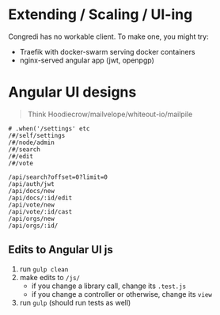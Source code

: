 # Extending / Scaling / UI-ing

Congredi has no workable client. To make one, you might try:

* Traefik with docker-swarm serving docker containers
* nginx-served angular app (jwt, openpgp)


# Angular UI designs
> Think Hoodiecrow/mailvelope/whiteout-io/mailpile

```
# .when('/settings' etc
/#/self/settings
/#/node/admin
/#/search
/#/edit
/#/vote

/api/search?offset=0?limit=0
/api/auth/jwt
/api/docs/new
/api/docs/:id/edit
/api/vote/new
/api/vote/:id/cast
/api/orgs/new
/api/orgs/:id/
```

## Edits to Angular UI js

1. run `gulp clean`
2. make edits to `/js/`
    * if you change a library call, change its `.test.js`
    * if you change a controller or otherwise, change its `view`
3. run `gulp` (should run tests as well)
